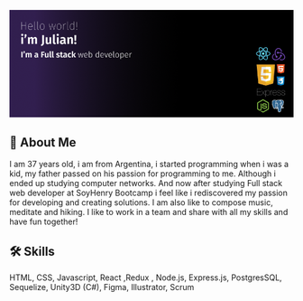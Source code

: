 ![Banner](https://github.com/juliangalvez/juliangalvez/blob/main/Cover.png?raw=true)

## 🚀 About Me
I am 37 years old, i am from Argentina, i started programming when i was a kid, my father passed on his passion for programming to me. Although i ended up studying computer networks. And now after studying Full stack web developer at SoyHenry Bootcamp i feel like i rediscovered my passion for developing and creating solutions. I am also like to compose music, meditate and hiking. I like to work in a team and share with all my skills and have fun together!



## 🛠 Skills
HTML, CSS, Javascript, React ,Redux , Node.js, Express.js, PostgresSQL, Sequelize, Unity3D (C#), Figma, Illustrator, Scrum

